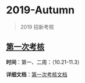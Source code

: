# 2019-Autumn
>  2019 招新考核

## [第一次考核](./第一次考核.md)

**时间**：第一、二周：（10.21-11.3）

**详细文档**：[第一次考核文档](./第一次考核.md)